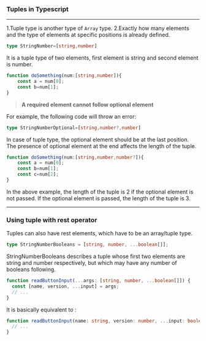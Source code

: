 ### Tuples in Typescript
___

1.Tuple type is another type of `Array` type. 
2.Exactly how many elements and the type of elements at specific positions is already defined.

```typescript
type StringNumber=[string,number]
```
It is a tuple type of two elements, first element is string and second element is number.

```typescript   
function doSomething(num:[string,number]){
    const a = num[0];
    const b=num[1];
}
```

>**A required element cannot follow optional element**

For example, the following code will throw an error:
```typescript
type StringNumberOptional=[string,number?,number]
```
In case of tuple type, the optional element should be at the last position. The presence of optional element at the end affects the length of the tuple.

```typescript   
function doSomething(num:[string,number,number?]){
    const a = num[0];
    const b=num[1];
    const c=num[2];
}
```
In the above example, the length of the tuple is 2 if the optional element is not passed. If the optional element is passed, the length of the tuple is 3.
____


### Using tuple with rest operator


Tuples can also have rest elements, which have to be an array/tuple type.
```typescript
type StringNumberBooleans = [string, number, ...boolean[]];
```
StringNumberBooleans describes a tuple whose first two elements are string and number respectively, but which may have any number of booleans following.

```typescript
function readButtonInput(...args: [string, number, ...boolean[]]) {
  const [name, version, ...input] = args;
  // ...
}
```
It is basically equivalent to :
```typescript
function readButtonInput(name: string, version: number, ...input: boolean[]) {
  // ...
}
```
